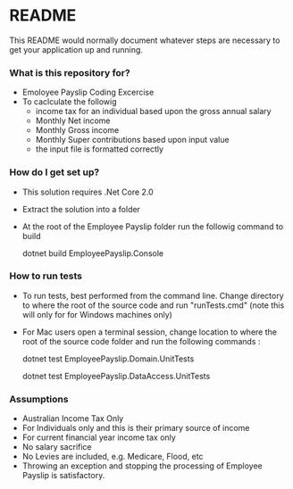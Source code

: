 # README #

This README would normally document whatever steps are necessary to get your application up and running.

### What is this repository for? ###

* Emoloyee Payslip Coding Excercise 
* To caclculate the followig 
	* income tax for an individual based upon the gross annual salary
	* Monthly Net income
	* Monthly Gross income
	* Monthly Super contributions based upon input value 
	* the input file is formatted correctly


### How do I get set up? ###

* This solution requires .Net Core 2.0
* Extract the solution into a folder
* At the root of the Employee Payslip folder run the followig command to build

     dotnet build EmployeePayslip.Console


### How to run tests ###
* To run tests, best performed from the command line.  Change directory to where the root of the source code and run "runTests.cmd" (note this will only for for Windows machines only)
* For Mac users open a terminal session, change location to where the root of the source code folder and run the following commands : 

     dotnet test EmployeePayslip.Domain.UnitTests
	 
     dotnet test EmployeePayslip.DataAccess.UnitTests


### Assumptions ###

* Australian Income Tax Only
* For Individuals only and this is their primary source of income
* For current financial year income tax only
* No salary sacrifice
* No Levies are included, e.g. Medicare, Flood, etc
* Throwing an exception and stopping the processing of Employee Payslip is satisfactory.


